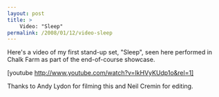 ```yaml
---
layout: post
title: >
    Video: "Sleep"
permalink: /2008/01/12/video-sleep
---
```

Here's a video of my first stand-up set, "Sleep", seen here performed in Chalk Farm as part of the end-of-course showcase.

[youtube http://www.youtube.com/watch?v=IkHVyKUdp1o&rel=1]

Thanks to Andy Lydon for filming this and Neil Cremin for editing.